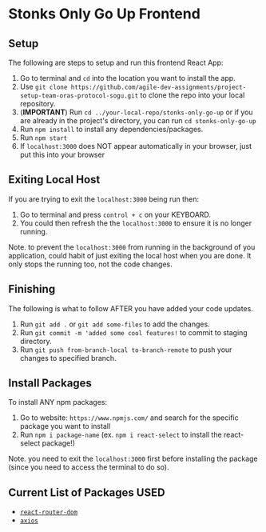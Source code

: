 # Stonks Only Go Up Frontend

## Setup
The following are steps to setup and run this frontend React App:
1. Go to terminal and `cd` into the location you want to install the app.
2. Use `git clone https://github.com/agile-dev-assignments/project-setup-team-oras-protocol-sogu.git` to clone the repo into your local repository.
3. (**IMPORTANT**) Run `cd ../your-local-repo/stonks-only-go-up` or if you are already in the project's directory, you can run `cd stonks-only-go-up`
4. Run `npm install` to install any dependencies/packages.
5. Run `npm start`
6. If `localhost:3000` does NOT appear automatically in your browser, just put this into your browser

## Exiting Local Host
If you are trying to exit the `localhost:3000` being run then:
1. Go to terminal and press `control + c` on your KEYBOARD.
2. You could then refresh the the `localhost:3000` to ensure it is no longer running.

Note. to prevent the `localhost:3000` from running in the background of you application, could habit of just exiting the local host when you are done. It only stops the running too, not the code changes.

## Finishing
The following is what to follow AFTER you have added your code updates.
1. Run `git add .` or `git add some-files` to add the changes.
2. Run `git commit -m 'added some cool features!` to commit to staging directory.
3. Run `git push from-branch-local to-branch-remote` to push your changes to specified branch.

## Install Packages
To install ANY npm packages:
1. Go to website: `https://www.npmjs.com/` and search for the specific package you want to install
2. Run `npm i package-name` (ex. `npm i react-select` to install the react-select package!)

Note. you need to exit the `localhost:3000` first before installing the package (since you need to access the terminal to do so).

## Current List of Packages USED
- [`react-router-dom`](https://www.npmjs.com/package/react-router-dom)
- [`axios`](https://www.npmjs.com/package/axios)